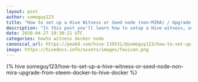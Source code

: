 ```yaml
---
layout: post
author: someguy123
title: "How to set up a Hive Witness or Seed node (non-MIRA) / Upgrade from Steem-Docker to Hive-Docker"
description: "In this post you'll learn how to setup a Hive witness, or upgrade from Steem-docker"
date: 2020-04-27 19:30:21 UTC
categories: howto witness docker node
canonical_url: https://peakd.com/hive-139531/@someguy123/how-to-set-up-a-hive-witness-or-seed-node-non-mira-upgrade-from-steem-docker-to-hive-docker
image: https://hivedocs.info/assets/images/favicon.png
---
```

{% hive someguy123/how-to-set-up-a-hive-witness-or-seed-node-non-mira-upgrade-from-steem-docker-to-hive-docker %}
